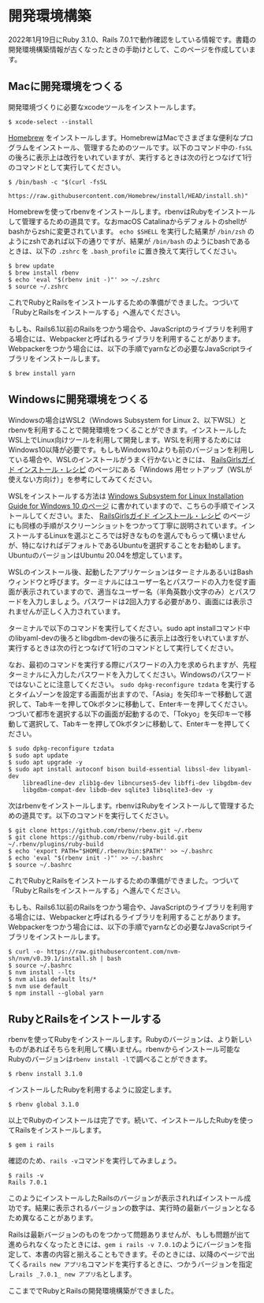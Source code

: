 # 開発環境構築

2022年1月19日にRuby 3.1.0、Rails 7.0.1で動作確認をしている情報です。書籍の開発環境構築情報が古くなったときの手助けとして、このページを作成しています。

## Macに開発環境をつくる

開発環境づくりに必要なxcodeツールをインストールします。

```console
$ xcode-select --install
```

[Homebrew](https://brew.sh/) をインストールします。HomebrewはMacでさまざまな便利なプログラムをインストール、管理するためのツールです。以下のコマンド中の`-fsSL`の後ろに表示上は改行をいれていますが、実行するときは次の行とつなげて1行のコマンドとして実行してください。

```console
$ /bin/bash -c "$(curl -fsSL
    https://raw.githubusercontent.com/Homebrew/install/HEAD/install.sh)"
```

Homebrewを使ってrbenvをインストールします。rbenvはRubyをインストールして管理するための道具です。なおmacOS Catalinaからデフォルトのshellがbashからzshに変更されています。 `echo $SHELL` を実行した結果が `/bin/zsh` のようにzshであれば以下の通りですが、結果が `/bin/bash` のようにbashであるときは、以下の `.zshrc` を `.bash_profile` に置き換えて実行してください。

```console
$ brew update
$ brew install rbenv
$ echo 'eval "$(rbenv init -)"' >> ~/.zshrc
$ source ~/.zshrc
```

これでRubyとRailsをインストールするための準備ができました。つづいて「RubyとRailsをインストールする」へ進んでください。

もしも、Rails6.1以前のRailsをつかう場合や、JavaScriptのライブラリを利用する場合には、Webpackerと呼ばれるライブラリを利用することがあります。Webpackerをつかう場合には、以下の手順でyarnなどの必要なJavaScriptライブラリをインストールします。

```console
$ brew install yarn
```

## Windowsに開発環境をつくる

Windowsの場合はWSL2（Windows Subsystem for Linux 2、以下WSL）とrbenvを利用することで開発環境をつくることができます。インストールしたWSL上でLinux向けツールを利用して開発します。WSLを利用するためにはWindows10以降が必要です。もしもWindows10よりも前のバージョンを利用している場合や、WSLのインストールがうまく行かないときには、 [RailsGirlsガイド インストール・レシピ](https://railsgirls.jp/install) のページにある「Windows 用セットアップ（WSLが使えない方向け）」を参考にしてみてください。

WSLをインストールする方法は [Windows Subsystem for Linux Installation Guide for Windows 10 のページ](https://docs.microsoft.com/ja-jp/windows/wsl/install-win10) に書かれていますので、こちらの手順でインストールしてください。また、 [RailsGirlsガイド インストール・レシピ](https://railsgirls.jp/install) のページにも同様の手順がスクリーンショットをつかって丁寧に説明されています。インストールするLinuxを選ぶところでは好きなものを選んでもらって構いませんが、特になければデフォルトであるUbuntuを選択することをお勧めします。UbuntuのバージョンはUbuntu 20.04を想定しています。

WSLのインストール後、起動したアプリケーションはターミナルあるいはBashウィンドウと呼びます。ターミナルにはユーザー名とパスワードの入力を促す画面が表示されていますので、適当なユーザー名（半角英数小文字のみ）とパスワードを入力しましょう。パスワードは2回入力する必要があり、画面には表示されませんが正しく入力されています。

ターミナルで以下のコマンドを実行してください。sudo apt installコマンド中のlibyaml-devの後ろとlibgdbm-devの後ろに表示上は改行をいれていますが、実行するときは次の行とつなげて1行のコマンドとして実行してください。

なお、最初のコマンドを実行する際にパスワードの入力を求められますが、先程ターミナルに入力したパスワードを入力してください。Windowsのパスワードではないことに注意してください。 `sudo dpkg-reconfigure tzdata` を実行するとタイムゾーンを設定する画面が出ますので、「Asia」を矢印キーで移動して選択して、Tabキーを押してOkボタンに移動して、Enterキーを押してください。つづいて都市を選択する以下の画面が起動するので、「Tokyo」を矢印キーで移動して選択して、Tabキーを押してOkボタンに移動して、Enterキーを押してください。

```console
$ sudo dpkg-reconfigure tzdata
$ sudo apt update
$ sudo apt upgrade -y
$ sudo apt install autoconf bison build-essential libssl-dev libyaml-dev
    libreadline-dev zlib1g-dev libncurses5-dev libffi-dev libgdbm-dev
    libgdbm-compat-dev libdb-dev sqlite3 libsqlite3-dev -y
```

次はrbenvをインストールします。rbenvはRubyをインストールして管理するための道具です。以下のコマンドを実行してください。

```console
$ git clone https://github.com/rbenv/rbenv.git ~/.rbenv
$ git clone https://github.com/rbenv/ruby-build.git ~/.rbenv/plugins/ruby-build
$ echo 'export PATH="$HOME/.rbenv/bin:$PATH"' >> ~/.bashrc
$ echo 'eval "$(rbenv init -)"' >> ~/.bashrc
$ source ~/.bashrc
```

これでRubyとRailsをインストールするための準備ができました。つづいて「RubyとRailsをインストールする」へ進んでください。

もしも、Rails6.1以前のRailsをつかう場合や、JavaScriptのライブラリを利用する場合には、Webpackerと呼ばれるライブラリを利用することがあります。Webpackerをつかう場合には、以下の手順でyarnなどの必要なJavaScriptライブラリをインストールします。

```console
$ curl -o- https://raw.githubusercontent.com/nvm-sh/nvm/v0.39.1/install.sh | bash
$ source ~/.bashrc
$ nvm install --lts
$ nvm alias default lts/*
$ nvm use default
$ npm install --global yarn
```

## RubyとRailsをインストールする

rbenvを使ってRubyをインストールします。Rubyのバージョンは、より新しいものがあればそちらを利用して構いません。rbenvからインストール可能なRubyのバージョンは`rbenv install -l`で調べることができます。

```console
$ rbenv install 3.1.0
```

インストールしたRubyを利用するように設定します。

```console
$ rbenv global 3.1.0
```

以上でRubyのインストールは完了です。続いて、インストールしたRubyを使ってRailsをインストールします。

```console
$ gem i rails
```

確認のため、`rails -v`コマンドを実行してみましょう。

```console
$ rails -v
Rails 7.0.1
```

このようにインストールしたRailsのバージョンが表示されればインストール成功です。結果に表示されるバージョンの数字は、実行時の最新バージョンとなるため異なることがあります。

Railsは最新バージョンのものをつかって問題ありませんが、もしも問題が出て進められなくなったときには、`gem i rails -v 7.0.1`のようにバージョンを指定して、本書の内容と揃えることもできます。そのときには、以降のページで出てくる`rails new アプリ名`コマンドを実行するときに、つかうバージョンを指定し`rails _7.0.1_ new アプリ名`とします。

ここまででRubyとRailsの開発環境構築ができました。
